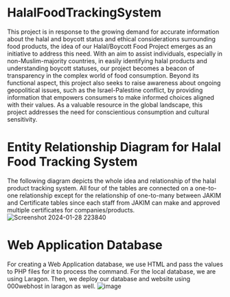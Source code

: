 # HalalFoodTrackingSystem
This project is in response to the growing demand for accurate information about the halal and boycott status and ethical considerations surrounding food products, the idea of our Halal/Boycott Food Project emerges as an initiative to address this need. With an aim to assist individuals, especially in non-Muslim-majority countries, in easily identifying halal products and understanding boycott statuses, our project becomes a beacon of transparency in the complex world of food consumption. Beyond its functional aspect, this project also seeks to raise awareness about ongoing geopolitical issues, such as the Israel-Palestine conflict, by providing information that empowers consumers to make informed choices aligned with their values. As a valuable resource in the global landscape, this project addresses the need for conscientious consumption and cultural sensitivity. 
# Entity Relationship Diagram for Halal Food Tracking System 
The following diagram depicts the whole idea and relationship of the halal product tracking system. All four of the tables are connected on a one-to-one relationship except for the relationship of one-to-many between JAKIM and Certificate tables since each staff from JAKIM can make and approved multiple certificates for companies/products. 
![Screenshot 2024-01-28 223840](https://github.com/DrazHunt/HalalFoodTrackingSystem/assets/136727728/f3242324-9bb6-4a9d-90c1-74a34a4160cb)

# Web Application Database
For creating a Web Application database, we use HTML and pass the values to PHP files for it to process the command. For the local database, we are using Laragon. Then, we deploy our database and website using 000webhost in laragon as well.
![image](https://github.com/DrazHunt/HalalFoodTrackingSystem/assets/136727728/fc05eb03-4bbb-4da4-a9db-e7004cf11529)
